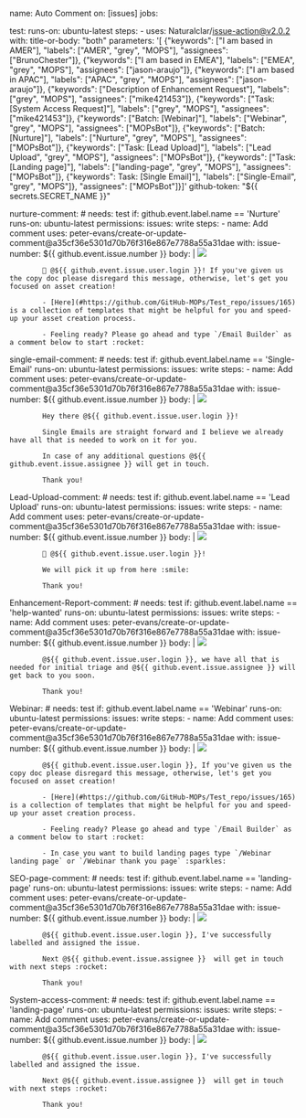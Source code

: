 name: Auto Comment
on: [issues]
jobs:
 
  test:
    runs-on: ubuntu-latest
    steps:
      - uses: Naturalclar/issue-action@v2.0.2
        with:
          title-or-body: "both"
          parameters: '[ {"keywords": ["I am based in AMER"], "labels": ["AMER", "grey", "MOPS"], "assignees": ["BrunoChester"]}, {"keywords": ["I am based in EMEA"], "labels": ["EMEA", "grey", "MOPS"], "assignees": ["jason-araujo"]}, {"keywords": ["I am based in APAC"], "labels": ["APAC", "grey", "MOPS"], "assignees": ["jason-araujo"]}, {"keywords": ["Description of Enhancement Request"], "labels": ["grey", "MOPS"], "assignees": ["mike421453"]}, {"keywords": ["Task: [System Access Request]"], "labels": ["grey", "MOPS"], "assignees": ["mike421453"]}, {"keywords": ["Batch: [Webinar]"], "labels": ["Webinar", "grey", "MOPS"], "assignees": ["MOPsBot"]}, {"keywords": ["Batch: [Nurture]"], "labels": ["Nurture", "grey", "MOPS"], "assignees": ["MOPsBot"]}, {"keywords": ["Task: [Lead Upload]"], "labels": ["Lead Upload", "grey", "MOPS"], "assignees": ["MOPsBot"]}, {"keywords": ["Task: [Landing page]"], "labels": ["landing-page", "grey", "MOPS"], "assignees": ["MOPsBot"]}, {"keywords": Task: [Single Email]"], "labels": ["Single-Email", "grey", "MOPS"]}, "assignees": ["MOPsBot"]}]'
          github-token: "${{ secrets.SECRET_NAME }}"

  nurture-comment:
    # needs: test
    if: github.event.label.name == 'Nurture'
    runs-on: ubuntu-latest
    permissions:
      issues: write
    steps:
      - name: Add comment
        uses: peter-evans/create-or-update-comment@a35cf36e5301d70b76f316e867e7788a55a31dae
        with:
          issue-number: ${{ github.event.issue.number }}
          body: |
            ![](http://images.github.media/EloquaImages/clients/GitHubInc/%7B64693387-8abe-494c-8af0-7bde046a64d1%7D_hubot_512.png)
            
            👋 @${{ github.event.issue.user.login }}! If you've given us the copy doc please disregard this message, otherwise, let's get you focused on asset creation!
            
            - [Here](#https://github.com/GitHub-MOPs/Test_repo/issues/165) is a collection of templates that might be helpful for you and speed-up your asset creation process.
            
            - Feeling ready? Please go ahead and type `/Email Builder` as a comment below to start :rocket:


  single-email-comment:
    # needs: test
    if: github.event.label.name == 'Single-Email'
    runs-on: ubuntu-latest
    permissions:
      issues: write
    steps:
      - name: Add comment
        uses: peter-evans/create-or-update-comment@a35cf36e5301d70b76f316e867e7788a55a31dae
        with:
          issue-number: ${{ github.event.issue.number }}
          body: |
            ![](http://images.github.media/EloquaImages/clients/GitHubInc/%7B64693387-8abe-494c-8af0-7bde046a64d1%7D_hubot_512.png)

            Hey there @${{ github.event.issue.user.login }}!

            Single Emails are straight forward and I believe we already have all that is needed to work on it for you.

            In case of any additional questions @${{ github.event.issue.assignee }} will get in touch.

            Thank you!

  Lead-Upload-comment:
    # needs: test
    if: github.event.label.name == 'Lead Upload'
    runs-on: ubuntu-latest
    permissions:
      issues: write
    steps:
      - name: Add comment
        uses: peter-evans/create-or-update-comment@a35cf36e5301d70b76f316e867e7788a55a31dae
        with:
          issue-number: ${{ github.event.issue.number }}
          body: |
            ![](http://images.github.media/EloquaImages/clients/GitHubInc/%7B64693387-8abe-494c-8af0-7bde046a64d1%7D_hubot_512.png)

            👋 @${{ github.event.issue.user.login }}!

            We will pick it up from here :smile:

            Thank you!

  Enhancement-Report-comment:
    # needs: test
    if: github.event.label.name == 'help-wanted'
    runs-on: ubuntu-latest
    permissions:
      issues: write
    steps:
      - name: Add comment
        uses: peter-evans/create-or-update-comment@a35cf36e5301d70b76f316e867e7788a55a31dae
        with:
          issue-number: ${{ github.event.issue.number }}
          body: |
            ![](http://images.github.media/EloquaImages/clients/GitHubInc/%7B64693387-8abe-494c-8af0-7bde046a64d1%7D_hubot_512.png)

            @${{ github.event.issue.user.login }}, we have all that is needed for initial triage and @${{ github.event.issue.assignee }} will get back to you soon.

            Thank you!

  Webinar:
    # needs: test
    if: github.event.label.name == 'Webinar'
    runs-on: ubuntu-latest
    permissions:
      issues: write
    steps:
      - name: Add comment
        uses: peter-evans/create-or-update-comment@a35cf36e5301d70b76f316e867e7788a55a31dae
        with:
          issue-number: ${{ github.event.issue.number }}
          body: |
            ![](http://images.github.media/EloquaImages/clients/GitHubInc/%7B64693387-8abe-494c-8af0-7bde046a64d1%7D_hubot_512.png)

            @${{ github.event.issue.user.login }}, If you've given us the copy doc please disregard this message, otherwise, let's get you focused on asset creation!
            
            - [Here](#https://github.com/GitHub-MOPs/Test_repo/issues/165) is a collection of templates that might be helpful for you and speed-up your asset creation process.
            
            - Feeling ready? Please go ahead and type `/Email Builder` as a comment below to start :rocket:

            - In case you want to build landing pages type `/Webinar landing page` or `/Webinar thank you page` :sparkles: 


  SEO-page-comment:
    # needs: test
    if: github.event.label.name == 'landing-page'
    runs-on: ubuntu-latest
    permissions:
      issues: write
    steps:
      - name: Add comment
        uses: peter-evans/create-or-update-comment@a35cf36e5301d70b76f316e867e7788a55a31dae
        with:
          issue-number: ${{ github.event.issue.number }}
          body: |
            ![](http://images.github.media/EloquaImages/clients/GitHubInc/%7B64693387-8abe-494c-8af0-7bde046a64d1%7D_hubot_512.png)

            @${{ github.event.issue.user.login }}, I've successfully labelled and assigned the issue.

            Next @${{ github.event.issue.assignee }}  will get in touch with next steps :rocket:

            Thank you!

  System-access-comment:
    # needs: test
    if: github.event.label.name == 'landing-page'
    runs-on: ubuntu-latest
    permissions:
      issues: write
    steps:
      - name: Add comment
        uses: peter-evans/create-or-update-comment@a35cf36e5301d70b76f316e867e7788a55a31dae
        with:
          issue-number: ${{ github.event.issue.number }}
          body: |
            ![](http://images.github.media/EloquaImages/clients/GitHubInc/%7B64693387-8abe-494c-8af0-7bde046a64d1%7D_hubot_512.png)

            @${{ github.event.issue.user.login }}, I've successfully labelled and assigned the issue.

            Next @${{ github.event.issue.assignee }}  will get in touch with next steps :rocket:

            Thank you!

